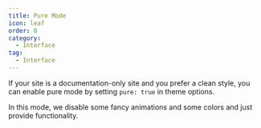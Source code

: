 ```yaml
---
title: Pure Mode
icon: leaf
order: 8
category:
  - Interface
tag:
  - Interface
---
```


If your site is a documentation-only site and you prefer a clean style, you can enable pure mode by setting `pure: true` in theme options.

In this mode, we disable some fancy animations and some colors and just provide functionality.
